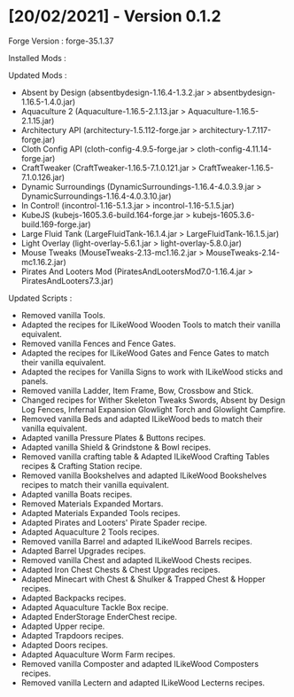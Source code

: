 # [20/02/2021] - Version 0.1.2
Forge Version : forge-35.1.37

Installed Mods :

Updated Mods :

- Absent by Design (absentbydesign-1.16.4-1.3.2.jar > absentbydesign-1.16.5-1.4.0.jar)
- Aquaculture 2 (Aquaculture-1.16.5-2.1.13.jar > Aquaculture-1.16.5-2.1.15.jar)
- Architectury API (architectury-1.5.112-forge.jar > architectury-1.7.117-forge.jar)
- Cloth Config API (cloth-config-4.9.5-forge.jar > cloth-config-4.11.14-forge.jar)
- CraftTweaker (CraftTweaker-1.16.5-7.1.0.121.jar > CraftTweaker-1.16.5-7.1.0.126.jar)
- Dynamic Surroundings (DynamicSurroundings-1.16.4-4.0.3.9.jar > DynamicSurroundings-1.16.4-4.0.3.10.jar)
- In Control! (incontrol-1.16-5.1.3.jar > incontrol-1.16-5.1.5.jar)
- KubeJS (kubejs-1605.3.6-build.164-forge.jar > kubejs-1605.3.6-build.169-forge.jar)
- Large Fluid Tank (LargeFluidTank-16.1.4.jar > LargeFluidTank-16.1.5.jar)
- Light Overlay (light-overlay-5.6.1.jar > light-overlay-5.8.0.jar)
- Mouse Tweaks (MouseTweaks-2.13-mc1.16.2.jar > MouseTweaks-2.14-mc1.16.2.jar)
- Pirates And Looters Mod (PiratesAndLootersMod7.0-1.16.4.jar > PiratesAndLooters7.3.jar)

Updated Scripts :

- Removed vanilla Tools.
- Adapted the recipes for ILikeWood Wooden Tools to match their vanilla equivalent.
- Removed vanilla Fences and Fence Gates.
- Adapted the recipes for ILikeWood Gates and Fence Gates to match their vanilla equivalent.
- Adapted the recipes for Vanilla Signs to work with ILikeWood sticks and panels.
- Removed vanilla Ladder, Item Frame, Bow, Crossbow and Stick.
- Changed recipes for Wither Skeleton Tweaks Swords, Absent by Design Log Fences, Infernal Expansion Glowlight Torch and Glowlight Campfire.
- Removed vanilla Beds and adapted ILikeWood beds to match their vanilla equivalent.
- Adapted vanilla Pressure Plates & Buttons recipes.
- Adapted vanilla Shield & Grindstone & Bowl recipes.
- Removed vanilla crafting table & Adapted ILikeWood Crafting Tables recipes & Crafting Station recipe.
- Removed vanilla Bookshelves and adapted ILikeWood Bookshelves recipes to match their vanilla equivalent.
- Adapted vanilla Boats recipes.
- Removed Materials Expanded Mortars.
- Adapted Materials Expanded Tools recipes.
- Adapted Pirates and Looters' Pirate Spader recipe.
- Adapted Aquaculture 2 Tools recipes.
- Removed vanilla Barrel and adapted ILikeWood Barrels recipes.
- Adapted Barrel Upgrades recipes.
- Removed vanilla Chest and adapted ILikeWood Chests recipes.
- Adapted Iron Chest Chests & Chest Upgrades recipes.
- Adapted Minecart with Chest & Shulker & Trapped Chest & Hopper recipes.
- Adapted Backpacks recipes.
- Adapted Aquaculture Tackle Box recipe.
- Adapted EnderStorage EnderChest recipe.
- Adapted Upper recipe.
- Adapted Trapdoors recipes.
- Adapted Doors recipes.
- Adapted Aquaculture Worm Farm recipes.
- Removed vanilla Composter and adapted ILikeWood Composters recipes.
- Removed vanilla Lectern and adapted ILikeWood Lecterns recipes.

